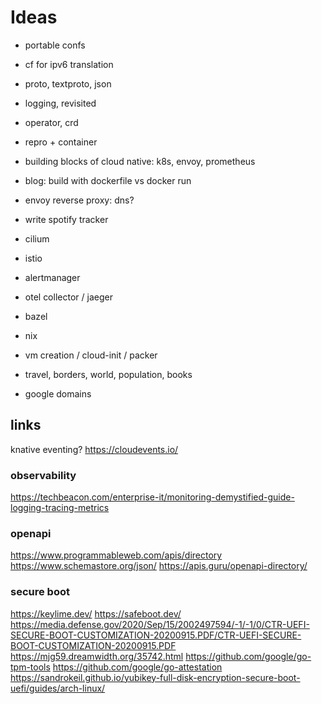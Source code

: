 # Ideas

- portable confs
- cf for ipv6 translation
- proto, textproto, json
- logging, revisited

- operator, crd

- repro + container
- building blocks of cloud native: k8s, envoy, prometheus
- blog: build with dockerfile vs docker run
- envoy reverse proxy: dns?
- write spotify tracker
- cilium
- istio
- alertmanager
- otel collector / jaeger

- bazel
- nix

- vm creation / cloud-init / packer

- travel, borders, world, population, books
- google domains

## links

knative eventing?
https://cloudevents.io/

### observability

https://techbeacon.com/enterprise-it/monitoring-demystified-guide-logging-tracing-metrics

### openapi

https://www.programmableweb.com/apis/directory
https://www.schemastore.org/json/
https://apis.guru/openapi-directory/

### secure boot

https://keylime.dev/
https://safeboot.dev/
https://media.defense.gov/2020/Sep/15/2002497594/-1/-1/0/CTR-UEFI-SECURE-BOOT-CUSTOMIZATION-20200915.PDF/CTR-UEFI-SECURE-BOOT-CUSTOMIZATION-20200915.PDF
https://mjg59.dreamwidth.org/35742.html
https://github.com/google/go-tpm-tools
https://github.com/google/go-attestation
https://sandrokeil.github.io/yubikey-full-disk-encryption-secure-boot-uefi/guides/arch-linux/
